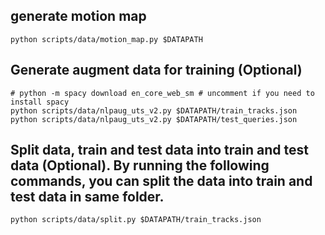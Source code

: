 ## generate motion map

```
python scripts/data/motion_map.py $DATAPATH
```

## Generate augment data for training (Optional)

```
# python -m spacy download en_core_web_sm # uncomment if you need to install spacy
python scripts/data/nlpaug_uts_v2.py $DATAPATH/train_tracks.json
python scripts/data/nlpaug_uts_v2.py $DATAPATH/test_queries.json
```

## Split data, train and test data into train and test data (Optional). By running the following commands, you can split the data into train and test data in same folder.

```
python scripts/data/split.py $DATAPATH/train_tracks.json
```
